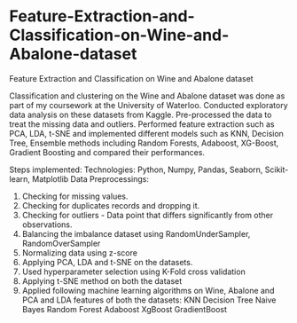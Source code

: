 # Feature-Extraction-and-Classification-on-Wine-and-Abalone-dataset
Feature Extraction and Classification on Wine and Abalone dataset

Classification and clustering on the Wine and Abalone dataset was done as part of my coursework at the University of Waterloo. 
Conducted exploratory data analysis on these datasets from Kaggle. Pre-processed the data to treat the missing data and outliers. Performed feature extraction such as PCA, LDA, t-SNE and implemented different models such as KNN, Decision Tree, Ensemble methods including Random Forests, Adaboost, XG-Boost, Gradient Boosting and compared their performances.

Steps implemented:
Technologies: Python, Numpy, Pandas, Seaborn, Scikit-learn, Matplotlib
Data Preprocessings:
1. Checking for missing values.
2. Checking for duplicates records and dropping it.
3. Checking for outliers - Data point that differs significantly from other observations.
4. Balancing the imbalance dataset using RandomUnderSampler, RandomOverSampler
5. Normalizing data using z-score
6. Applying PCA, LDA and t-SNE on the datasets.
7. Used hyperparameter selection using K-Fold cross validation
8. Applying t-SNE method on both the dataset
9. Applied following machine learning algorithms on Wine, Abalone and PCA and LDA features of both the datasets:
       KNN
       Decision Tree
       Naive Bayes
       Random Forest
       Adaboost
       XgBoost
       GradientBoost

